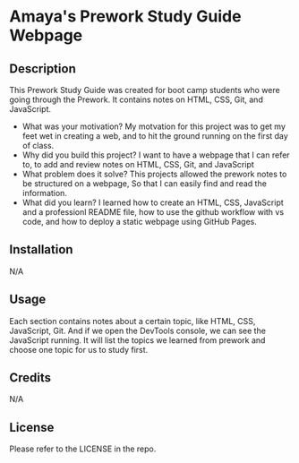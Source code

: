 # Amaya's Prework Study Guide Webpage

## Description

This Prework Study Guide was created for boot camp students who were going through the Prework. It contains notes on HTML, CSS, Git, and JavaScript.

- What was your motivation? My motvation for this project was to get my feet wet in creating a web, and to hit the ground running on the first day of class.
- Why did you build this project? I want to have a webpage that I can refer to, to add and review notes on HTML, CSS, Git, and JavaScript
- What problem does it solve? This projects allowed the prework notes to be structured on a webpage, So that I can easily find and read the information.
- What did you learn? I learned how to create an HTML, CSS, JavaScript and a professionl README file, how to use the github workflow with vs code, and how to deploy a static webpage using GitHub Pages.


## Installation

N/A

## Usage

Each section contains notes about a certain topic, like HTML, CSS, JavaScript, Git. And if we open the DevTools console, we can see the JavaScript running. It will list the topics we learned from prework and choose one topic for us to study first.

## Credits

N/A

## License

Please refer to the LICENSE in the repo.